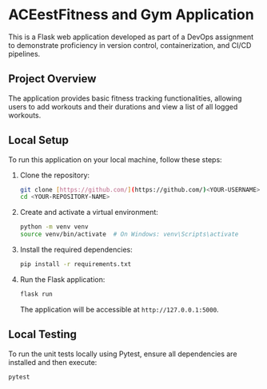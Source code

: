 # ACEestFitness and Gym Application

This is a Flask web application developed as part of a DevOps assignment to demonstrate proficiency in version control, containerization, and CI/CD pipelines.

## Project Overview

The application provides basic fitness tracking functionalities, allowing users to add workouts and their durations and view a list of all logged workouts.

## Local Setup

To run this application on your local machine, follow these steps:

1.  Clone the repository:
    ```bash
    git clone [https://github.com/](https://github.com/)<YOUR-USERNAME>/<YOUR-REPOSITORY-NAME>.git
    cd <YOUR-REPOSITORY-NAME>
    ```

2.  Create and activate a virtual environment:
    ```bash
    python -m venv venv
    source venv/bin/activate  # On Windows: venv\Scripts\activate
    ```

3.  Install the required dependencies:
    ```bash
    pip install -r requirements.txt
    ```

4.  Run the Flask application:
    ```bash
    flask run
    ```
    The application will be accessible at `http://127.0.0.1:5000`.

## Local Testing

To run the unit tests locally using Pytest, ensure all dependencies are installed and then execute:

```bash
pytest